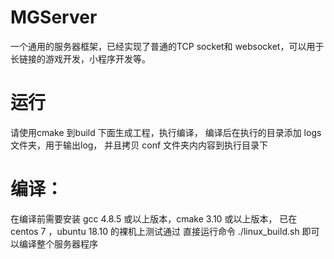 # MGServer
一个通用的服务器框架，已经实现了普通的TCP socket和 websocket，可以用于长链接的游戏开发，小程序开发等。

# 运行
请使用cmake 到build 下面生成工程，执行编译， 编译后在执行的目录添加 logs 文件夹，用于输出log， 并且拷贝 conf 文件夹内内容到执行目录下


# 编译：
在编译前需要安装 gcc 4.8.5 或以上版本，cmake 3.10 或以上版本， 已在 centos 7 ，ubuntu 18.10 的裸机上测试通过
直接运行命令
./linux_build.sh 
即可以编译整个服务器程序
